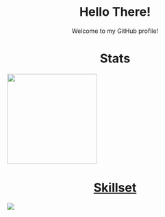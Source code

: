 <h1 align='center'>Hello There!</h1>
<p align='center'>Welcome to my GitHub profile!
  
<h1 align='center'>Stats</h1>
  <p align='centre'><a href="https://github.com/anuraghazra/github-readme-stats"></p>
	  <p><img src="https://github-readme-stats.vercel.app/api?username=sidx04&count_private=true&theme=gruvbox&show_icons=true"  height="210"></p>
	  
  
<h1 align='center'>Skillset</h1>
  <p><img src="https://skillicons.dev/icons?i=java,python,c,html,css,js,ts,react,nodejs,express,git,github,bash,vim"></a></p>




 

